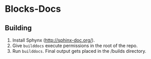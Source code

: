 Blocks-Docs
===========

Building
--------
1. Install Sphynx (http://sphinx-doc.org/).
2. Give `builddocs` execute permissions in the root of the repo.
3. Run `builddocs`.  Final output gets placed in the /builds directory.

